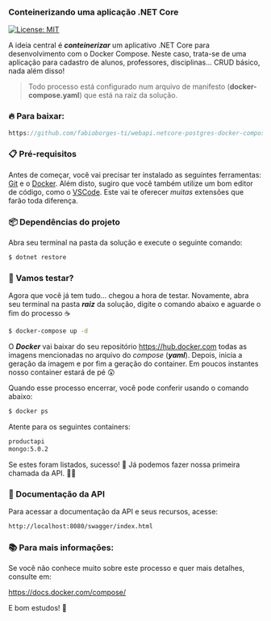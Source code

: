 ### Conteinerizando uma aplicação .NET Core

[![License: MIT](https://img.shields.io/badge/License-MIT-yellow.svg)](https://opensource.org/licenses/MIT)

A ideia central é **_conteinerizar_** um aplicativo .NET Core para desenvolvimento com o Docker Compose. Neste caso, trata-se de uma aplicação para cadastro de alunos, professores, disciplinas... CRUD básico, nada além disso!

> Todo processo está configurado num arquivo de manifesto (**docker-compose.yaml**) que está na raiz da solução.

### 🔥 Para baixar:

```js
https://github.com/fabioborges-ti/webapi.netcore-postgres-docker-compose
```

### 📋 Pré-requisitos
Antes de começar, você vai precisar ter instalado as seguintes ferramentas: [Git]([https://git-scm.com](https://git-scm.com/)) e o [Docker]([https://docs.docker.com/desktop/](https://docs.docker.com/desktop/)). Além disto, sugiro que você também utilize um bom editor de código, como o [VSCode]([https://code.visualstudio.com/]  (https://code.visualstudio.com/)). Este vai te oferecer _muitas_ extensões que farão toda diferença.

### 📦 Dependências do projeto
Abra seu terminal na pasta da solução e execute o seguinte comando: 

```bash
$ dotnet restore
```

### 🤞 Vamos testar?
Agora que você já tem tudo... chegou a hora de testar. Novamente, abra seu terminal na pasta **_raiz_** da solução, digite o comando abaixo e aguarde o fim do processo ☕

```bash
$ docker-compose up -d 
```
O **_Docker_** vai baixar do seu repositório https://hub.docker.com todas as imagens mencionadas no arquivo do _compose_ (**_yaml_**). Depois, inicia a geração da imagem e por fim a geração do container. Em poucos instantes nosso container estará de pé 😲

Quando esse processo encerrar, você pode conferir usando o comando abaixo:

```bash
$ docker ps  
```
Atente para os seguintes containers:

```bash
productapi
mongo:5.0.2
```

Se estes foram listados, sucesso! 🤗 Já podemos fazer nossa primeira chamada da API. 👋🏼

### 📝 Documentação da API

Para acessar a documentação da API e seus recursos, acesse: 

```bash
http://localhost:8080/swagger/index.html
```

### 📚 Para mais informações:

Se você não conhece muito sobre este processo e quer mais detalhes, consulte em:

https://docs.docker.com/compose/

E bom estudos! 🚀

